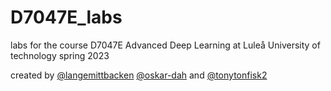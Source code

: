# D7047E_labs
labs for the course D7047E Advanced Deep Learning at Luleå University of technology spring 2023

created by [@langemittbacken](https://github.com/langemittbacken) [@oskar-dah](https://github.com/oskar-dah) and [@tonytonfisk2](https://github.com/tonytonfisk2)
